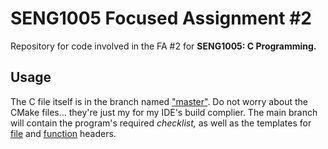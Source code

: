 # SENG1005 Focused Assignment #2
Repository for code involved in the FA #2 for **SENG1005: C Programming.** 
## Usage
The C file itself is in the branch named ["master"](https://github.com/zhenfuyuu/focusAssignmentTwo/tree/master). Do not worry about the CMake files... they're just
my for my IDE's build complier. The main branch will contain the program's required _checklist,_
as well as the templates for [file](https://github.com/zhenfuyuu/focusAssignmentTwo/blob/main/file-template.md) and [function](https://github.com/zhenfuyuu/focusAssignmentTwo/blob/main/function-template.md) headers.
